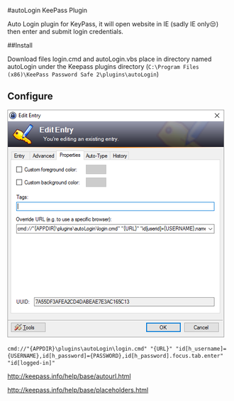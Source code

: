 #autoLogin KeePass Plugin

Auto Login plugin for KeyPass, it will open website in IE (sadly IE only:unamused:) then enter and submit login credentials.

##Install

Download files login.cmd and autoLogin.vbs place in directory named autoLogin under the Keepass plugins directory (`C:\Program Files (x86)\KeePass Password Safe 2\plugins\autoLogin`)

## Configure 



![Edit Entery Properties](https://github.com/whamBamDev/autoLogin/raw/master/docs/images/KeePass-EditEntry-properties.png)

```
cmd://"{APPDIR}\plugins\autoLogin\login.cmd" "{URL}" "id[h_username]={USERNAME},id[h_password]={PASSWORD},id[h_password].focus.tab.enter" "id[logged-in]"
```

http://keepass.info/help/base/autourl.html

http://keepass.info/help/base/placeholders.html



